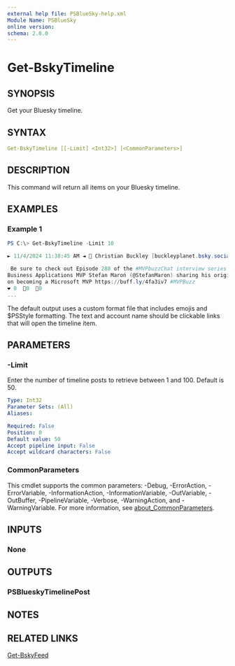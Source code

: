 ```yaml
---
external help file: PSBlueSky-help.xml
Module Name: PSBlueSky
online version:
schema: 2.0.0
---
```


# Get-BskyTimeline

## SYNOPSIS

Get your Bluesky timeline.

## SYNTAX

```yaml
Get-BskyTimeline [[-Limit] <Int32>] [<CommonParameters>]
```

## DESCRIPTION

This command will return all items on your Bluesky timeline.

## EXAMPLES

### Example 1

```powershell
PS C:\> Get-BskyTimeline -Limit 10

► 11/4/2024 11:38:45 AM ◄ 🦋 Christian Buckley [buckleyplanet.bsky.social]

 Be sure to check out Episode 288 of the #MVPbuzzChat interview series with
Business Applications MVP Stefan Maroń (@StefanMaron) sharing his origin story
on becoming a Microsoft MVP https://buff.ly/4fa3iv7 #MVPBuzz
❤ 0  📧0  💬0
...
```

The default output uses a custom format file that includes emojis and $PSStyle formatting. The text and account name should be clickable links that will open the timeline item.

## PARAMETERS

### -Limit

Enter the number of timeline posts to retrieve between 1 and 100.
Default is 50.

```yaml
Type: Int32
Parameter Sets: (All)
Aliases:

Required: False
Position: 0
Default value: 50
Accept pipeline input: False
Accept wildcard characters: False
```

### CommonParameters

This cmdlet supports the common parameters: -Debug, -ErrorAction, -ErrorVariable, -InformationAction, -InformationVariable, -OutVariable, -OutBuffer, -PipelineVariable, -Verbose, -WarningAction, and -WarningVariable. For more information, see [about_CommonParameters](http://go.microsoft.com/fwlink/?LinkID=113216).

## INPUTS

### None

## OUTPUTS

### PSBlueskyTimelinePost

## NOTES

## RELATED LINKS

[Get-BskyFeed](Get-BskyFeed.md)
